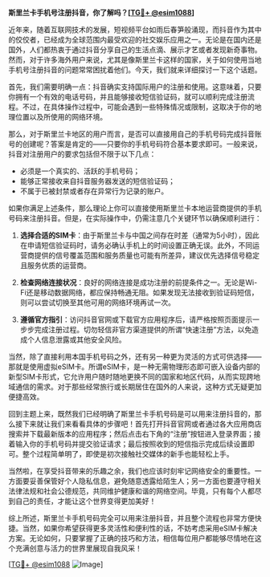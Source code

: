 **斯里兰卡手机号注册抖音，你了解吗？[[TG💪+ @esim1088](https://t.me/s/esim1088)]**

近年来，随着互联网技术的发展，短视频平台如雨后春笋般涌现，而抖音作为其中的佼佼者，已经成为全球范围内最受欢迎的社交娱乐应用之一。无论是在国内还是国外，人们都热衷于通过抖音分享自己的生活点滴、展示才艺或者发现新奇事物。然而，对于许多海外用户来说，尤其是像斯里兰卡这样的国家，关于如何使用当地手机号注册抖音的问题常常困扰着他们。今天，我们就来详细探讨一下这个话题。

首先，我们需要明确一点：抖音确实支持国际用户的注册和使用。这意味着，只要你拥有一个有效的电话号码，并且能够接收短信验证码，就可以顺利完成注册流程。不过，在具体操作过程中，可能会遇到一些特殊情况或限制，这取决于你的地理位置以及所使用的网络环境。

那么，对于斯里兰卡地区的用户而言，是否可以直接用自己的手机号码完成抖音账号的创建呢？答案是肯定的——只要你的手机号码符合基本要求即可。一般来说，抖音对注册用户的要求包括但不限于以下几点：
- 必须是一个真实的、活跃的手机号码；
- 能够正常接收来自抖音服务器发送的短信验证码；
- 不属于已被封禁或者存在异常行为记录的账户。

如果你满足上述条件，那么理论上你可以直接使用斯里兰卡本地运营商提供的手机号码来注册抖音。但是，在实际操作中，仍需注意几个关键环节以确保顺利进行：

1. **选择合适的SIM卡**：由于斯里兰卡与中国之间存在时差（通常为5小时），因此在申请短信验证码时，请务必确认手机上的时间设置正确无误。此外，不同运营商提供的信号覆盖范围和服务质量也可能有所差异，建议优先选择信号稳定且服务优质的运营商。

2. **检查网络连接状况**：良好的网络连接是成功注册的前提条件之一。无论是Wi-Fi还是移动数据网络，都应保持畅通无阻。如果发现无法接收到验证码短信，则可以尝试切换至其他可用的网络环境再试一次。

3. **遵循官方指引**：访问抖音官网或下载官方应用程序后，请严格按照页面提示一步步完成注册过程。切勿轻信非官方渠道提供的所谓“快速注册”方法，以免造成个人信息泄露或其他安全风险。

当然，除了直接利用本国手机号码之外，还有另一种更为灵活的方式可供选择——那就是使用虚拟eSIM卡。所谓eSIM卡，是一种无需物理形态即可嵌入设备内部的新型SIM卡形式，它允许用户随时随地更换不同的国家和地区代码，从而实现跨地域通信的需求。对于那些经常旅行或长期居住在国外的人来说，这种方式无疑更加便捷高效。

回到主题上来，既然我们已经明确了斯里兰卡手机号码是可以用来注册抖音的，那么接下来就让我们来看看具体的步骤吧！首先打开抖音官网或者通过各大应用商店搜索并下载最新版本的应用程序；然后点击右下角的“注册”按钮进入登录界面；接着输入你的手机号码并提交验证请求；最后按照收到的短信指示完成后续设置即可。整个过程简单明了，即使是初次接触社交媒体的新手也能轻松上手。

当然啦，在享受抖音带来的乐趣之余，我们也应该时刻牢记网络安全的重要性。一方面要妥善保管好个人隐私信息，避免随意透露给陌生人；另一方面也要遵守相关法律法规和社会公德规范，共同维护健康和谐的网络空间。毕竟，只有每个人都尽到自己的责任，才能让这个世界变得更加美好！

综上所述，斯里兰卡手机号码完全可以用来注册抖音，并且整个流程也非常方便快捷。当然，如果你希望获得更多灵活性和便利性的话，不妨考虑采用eSIM卡解决方案。无论如何，只要掌握了正确的技巧和方法，相信每位用户都能够尽情地在这个充满创意与活力的世界里展现自我风采！

[[TG💪+ @esim1088](https://t.me/s/esim1088) ![Image](https://i.postimg.cc/4NQfJmqS/Snipaste-2025-05-13-00-14-12.png)]